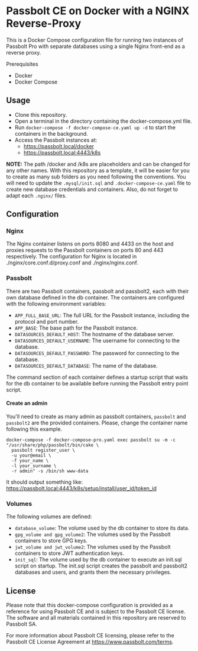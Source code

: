 # Passbolt CE on Docker with a NGINX Reverse-Proxy

This is a Docker Compose configuration file for running two instances of Passbolt Pro with separate databases using a single Nginx front-end as a reverse proxy.

Prerequisites
- Docker
- Docker Compose

## Usage

- Clone this repository.
- Open a terminal in the directory containing the docker-compose.yml file.
- Run `docker-compose -f docker-compose-ce.yaml up -d` to start the containers in the background.
- Access the Passbolt instances at:
  - https://passbolt.local/docker 
  - https://passbolt.local:4443/k8s

**NOTE:** The path /docker and /k8s are placeholders and can be changed for any other names. With this repository as a template, it will be easier for you to create as many sub folders as you need following the conventions. You will need to update the `.mysql/init.sql` and `.docker-compose-ce.yaml` file to create new database credentials and containers.
Also, do not forget to adapt each `.nginx/` files.

## Configuration

### Nginx

The Nginx container listens on ports 8080 and 4433 on the host and proxies requests to the Passbolt containers on ports 80 and 443 respectively. The configuration for Nginx is located in ./nginx/core.conf.d/proxy.conf and ./nginx/nginx.conf.

### Passbolt

There are two Passbolt containers, passbolt and passbolt2, each with their own database defined in the db container. The containers are configured with the following environment variables:

- `APP_FULL_BASE_URL`: The full URL for the Passbolt instance, including the protocol and port number.
- `APP_BASE`: The base path for the Passbolt instance.
- `DATASOURCES_DEFAULT_HOST`: The hostname of the database server.
- `DATASOURCES_DEFAULT_USERNAME`: The username for connecting to the database.
- `DATASOURCES_DEFAULT_PASSWORD`: The password for connecting to the database.
- `DATASOURCES_DEFAULT_DATABASE`: The name of the database.

The command section of each container defines a startup script that waits for the db container to be available before running the Passbolt entry point script.

#### Create an admin

You'll need to create as many admin as passbolt containers, `passbolt` and `passbolt2` are the provided containers. Please, change the container name following this example.

```
docker-compose -f docker-compose-pro.yaml exec passbolt su -m -c "/usr/share/php/passbolt/bin/cake \
  passbolt register_user \
  -u your@email \
  -f your_name \
  -l your_surname \
  -r admin" -s /bin/sh www-data
```

It should output something like: https://passbolt.local:4443/k8s/setup/install/user_id/token_id

### Volumes

The following volumes are defined:

- `database_volume`: The volume used by the db container to store its data.
- `gpg_volume and gpg_volume2`: The volumes used by the Passbolt containers to store GPG keys.
- `jwt_volume and jwt_volume2`: The volumes used by the Passbolt containers to store JWT authentication keys.
- `init_sql`: The volume used by the db container to execute an init.sql script on startup. The init.sql script creates the passbolt and passbolt2 databases and users, and grants them the necessary privileges.

## License

Please note that this docker-compose configuration is provided as a reference for using Passbolt CE and is subject to the Passbolt CE license. The software and all materials contained in this repository are reserved to Passbolt SA.

For more information about Passbolt CE licensing, please refer to the Passbolt CE License Agreement at https://www.passbolt.com/terms.